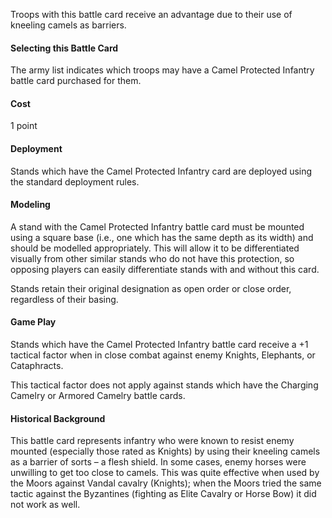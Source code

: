 Troops with this battle card receive an advantage due to their use of kneeling camels as barriers.

#### Selecting this Battle Card
The army list indicates which troops may have a Camel Protected Infantry battle card purchased for them.

#### Cost
1 point

#### Deployment
Stands which have the Camel Protected Infantry card are deployed using the standard deployment rules.

#### Modeling
A stand with the Camel Protected Infantry battle card must be mounted using a square base (i.e., one which has the same depth as its width) and should be modelled appropriately.  This will allow it to be differentiated visually from other similar stands who do not have this protection, so opposing players can easily differentiate stands with and without this card.

Stands retain their original designation as open order or close order, regardless of their basing.

#### Game Play
Stands which have the Camel Protected Infantry battle card receive a +1 tactical factor when in close combat against enemy Knights, Elephants, or Cataphracts.

This tactical factor does not apply against stands which have the Charging Camelry or Armored Camelry battle cards.

#### Historical Background
This battle card represents infantry who were known to resist enemy mounted (especially those rated as Knights) by using their kneeling camels as a barrier of sorts – a flesh shield.  In some cases, enemy horses were unwilling to get too close to camels. This was quite effective when used by the Moors against Vandal cavalry (Knights); when the Moors tried the same tactic against the Byzantines (fighting as Elite Cavalry or Horse Bow) it did not work as well.
